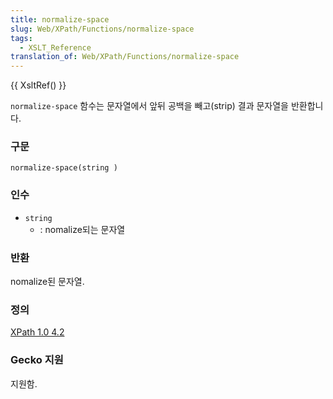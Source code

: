 ```yaml
---
title: normalize-space
slug: Web/XPath/Functions/normalize-space
tags:
  - XSLT_Reference
translation_of: Web/XPath/Functions/normalize-space
---
```

{{ XsltRef() }}

`normalize-space` 함수는 문자열에서 앞뒤 공백을 빼고(strip) 결과 문자열을 반환합니다.

### 구문

```
normalize-space(string )
```

### 인수

- `string`
  - : nomalize되는 문자열

### 반환

nomalize된 문자열.

### 정의

[XPath 1.0 4.2](http://www.w3.org/TR/xpath#function-normalize-space)

### Gecko 지원

지원함.
